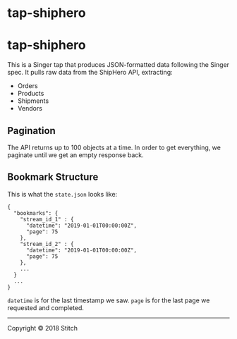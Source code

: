 # tap-shiphero

# tap-shiphero
This is a Singer tap that produces JSON-formatted data following the Singer
spec. It pulls raw data from the ShipHero API, extracting:
- Orders
- Products
- Shipments
- Vendors

## Pagination
The API returns up to 100 objects at a time. In order to get everything, we
paginate until we get an empty response back.

## Bookmark Structure
This is what the `state.json` looks like:
```
{
  "bookmarks": {
    "stream_id_1" : {
      "datetime": "2019-01-01T00:00:00Z",
      "page": 75
    },
    "stream_id_2" : {
      "datetime": "2019-01-01T00:00:00Z",
      "page": 75
    },
    ...
  }
  ...
}
```

`datetime` is for the last timestamp we saw. `page` is for the last page we
requested and completed.

---

Copyright &copy; 2018 Stitch
